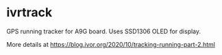# ivrtrack
GPS running tracker for A9G board.
Uses SSD1306 OLED for display.

More details at https://blog.ivor.org/2020/10/tracking-running-part-2.html
